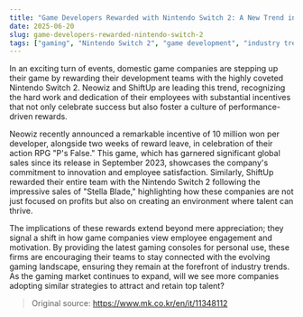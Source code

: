 ```yaml
---
title: "Game Developers Rewarded with Nintendo Switch 2: A New Trend in the Gaming Industry"
date: 2025-06-20
slug: game-developers-rewarded-nintendo-switch-2
tags: ["gaming", "Nintendo Switch 2", "game development", "industry trends"]
---
```


In an exciting turn of events, domestic game companies are stepping up their game by rewarding their development teams with the highly coveted Nintendo Switch 2. Neowiz and ShiftUp are leading this trend, recognizing the hard work and dedication of their employees with substantial incentives that not only celebrate success but also foster a culture of performance-driven rewards.

Neowiz recently announced a remarkable incentive of 10 million won per developer, alongside two weeks of reward leave, in celebration of their action RPG "P's False." This game, which has garnered significant global sales since its release in September 2023, showcases the company's commitment to innovation and employee satisfaction. Similarly, ShiftUp rewarded their entire team with the Nintendo Switch 2 following the impressive sales of "Stella Blade," highlighting how these companies are not just focused on profits but also on creating an environment where talent can thrive.

The implications of these rewards extend beyond mere appreciation; they signal a shift in how game companies view employee engagement and motivation. By providing the latest gaming consoles for personal use, these firms are encouraging their teams to stay connected with the evolving gaming landscape, ensuring they remain at the forefront of industry trends. As the gaming market continues to expand, will we see more companies adopting similar strategies to attract and retain top talent?

> Original source: https://www.mk.co.kr/en/it/11348112